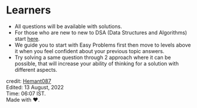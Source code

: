 # Learners
- All questions will be available with solutions.
- For those who are new to new to DSA (Data Structures and Algorithms) start [here](https://github.com/hemant087/Data_Structure_and_Algorithm_practice/tree/main/Array).
- We guide you to start with Easy Problems first then move to levels above it when you feel confident about your previous topic answers.
- Try solving a same question through 2 approach where it can be possible, that will increase your ability of thinking for a solution with different aspects.


credit: [Hemant087](https://github.com/hemant087)
<br/>
Edited: 13 August, 2022
<br/>
Time: 06:07 IST.
<br/>
Made with :heart:.
